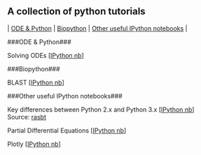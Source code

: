 A collection of python tutorials
---

| [ODE & Python](#ODE-&-Python) | [Biopython](#Biopython) | [Other useful IPython notebooks](#Other-useful-IPython-notebooks) |

###ODE & Python###

Solving ODEs [[IPython nb](http://nbviewer.ipython.org/github/schmelling/python_tutorials/blob/master/ODE_python.ipynb)]

###Biopython###

BLAST [[IPython nb](http://nbviewer.ipython.org/github/schmelling/python_tutorials/blob/master/Biopython/BLAST.ipynb)]

###Other useful IPython notebooks###

Key differences between Python 2.x and Python 3.x [[IPython nb](http://nbviewer.ipython.org/github/rasbt/python_reference/blob/master/tutorials/key_differences_between_python_2_and_3.ipynb?create=1)]      
Source: [rasbt](https://github.com/rasbt)

Partial Differential Equations [[IPython nb](http://nbviewer.ipython.org/github/waltherg/notebooks/blob/master/2013-12-03-Crank_Nicolson.ipynb)]

Plotly [[IPython nb](http://nbviewer.ipython.org/github/plotly/python-user-guide/blob/master/Index.ipynb)]
